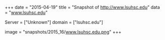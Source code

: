 
+++
date = "2015-04-19"
title = "Snapshot of http://www.lsuhsc.edu"
data = "www.lsuhsc.edu"

Server = ["Unknown"]
domain = ["lsuhsc.edu"]

  image = "snapshots/2015_16/www.lsuhsc.edu.png"
+++
#
